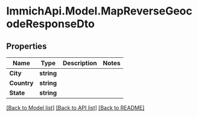 # ImmichApi.Model.MapReverseGeocodeResponseDto

## Properties

Name | Type | Description | Notes
------------ | ------------- | ------------- | -------------
**City** | **string** |  | 
**Country** | **string** |  | 
**State** | **string** |  | 

[[Back to Model list]](../README.md#documentation-for-models) [[Back to API list]](../README.md#documentation-for-api-endpoints) [[Back to README]](../README.md)

